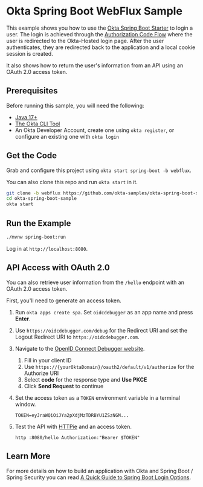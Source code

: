 # Okta Spring Boot WebFlux Sample

This example shows you how to use the [Okta Spring Boot Starter][] to login a user. The login is achieved through the [Authorization Code Flow][] where the user is redirected to the Okta-Hosted login page. After the user authenticates, they are redirected back to the application and a local cookie session is created.

It also shows how to return the user's information from an API using an OAuth 2.0 access token.

## Prerequisites

Before running this sample, you will need the following:

* [Java 17+](https://sdkman.io/jdks)
* [The Okta CLI Tool](https://github.com/okta/okta-cli/#installation)
* An Okta Developer Account, create one using `okta register`, or configure an existing one with `okta login`

## Get the Code

Grab and configure this project using `okta start spring-boot -b webflux`.

You can also clone this repo and run `okta start` in it.

```bash
git clone -b webflux https://github.com/okta-samples/okta-spring-boot-sample.git
cd okta-spring-boot-sample
okta start
```

## Run the Example

```bash
./mvnw spring-boot:run
```

Log in at `http://localhost:8080`.

## API Access with OAuth 2.0

You can also retrieve user information from the `/hello` endpoint with an OAuth 2.0 access token.

First, you'll need to generate an access token.

1. Run `okta apps create spa`. Set `oidcdebugger` as an app name and press **Enter**.

2. Use `https://oidcdebugger.com/debug` for the Redirect URI and set the Logout Redirect URI to `https://oidcdebugger.com`.

3. Navigate to the [OpenID Connect Debugger website](https://oidcdebugger.com/).

    1. Fill in your client ID 
    2. Use `https://{yourOktaDomain}/oauth2/default/v1/authorize` for the Authorize URI
    3. Select **code** for the response type and **Use PKCE**
    4. Click **Send Request** to continue

4. Set the access token as a `TOKEN` environment variable in a terminal window.

       TOKEN=eyJraWQiOiJYa2pXdjMzTDRBYU1ZSzNGM...

5. Test the API with [HTTPie](https://httpie.io/cli) and an access token.

       http :8080/hello Authorization:"Bearer $TOKEN"

## Learn More

For more details on how to build an application with Okta and Spring Boot / Spring Security you can read [A Quick Guide to Spring Boot Login Options](https://developer.okta.com/blog/2019/05/15/spring-boot-login-options).

[Okta Spring Boot Starter]: https://github.com/okta/okta-spring-boot
[OIDC Web Application Setup Instructions]: https://developer.okta.com/docs/guides/implement-grant-type/authcode/main/#1-setting-up-your-application
[Authorization Code Flow]: https://developer.okta.com/docs/guides/implement-grant-type/authcode/main/
